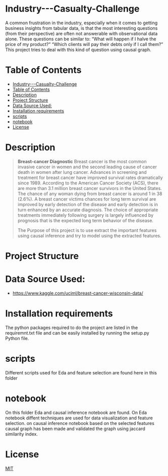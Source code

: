 # Industry---Casualty-Challenge
> 
A common frustration in the industry, especially when it comes to getting business insights from tabular data, is that the most interesting questions (from their perspective) are often not answerable with observational data alone.
These questions can be similar to:
“What will happen if I halve the price of my product?”
“Which clients will pay their debts only if I call them?”
This project tries to deal with this kind of question using causal graph.

>

# Table of Contents
- [Industry---Casualty-Challenge](#industry---casualty-challenge)
- [Table of Contents](#table-of-contents)
- [Description](#description)
- [Project Structure](#project-structure)
- [Data Source Used:](#data-source-used)
- [Installation requirements](#installation-requirements)
- [scripts](#scripts)
- [notebook](#notebook)
- [License](#license)

# Description
> **Breast-cancer Diagnostic** Breast cancer is the most common invasive cancer in women and the second leading cause of cancer death in women after lung cancer. Advances in screening and treatment for breast cancer have improved survival rates dramatically since 1989. According to the American Cancer Society (ACS), there are more than 3.1 million breast cancer survivors in the United States. The chance of any woman dying from breast cancer is around 1 in 38 (2.6%). A breast cancer victims chances for long term survival are improved by early detection of the disease and early detection is in turn enhanced by an accurate diagnosis. The choice of appropriate treatments immediately following surgery is largely
influenced by prognosis that is the expected long term behavior of the disease.
>
>The Purpose of this project is to use extract the important features using causal inference and try to model using the extracted features.
>

# Project Structure

# Data Source Used:
- https://www.kaggle.com/uciml/breast-cancer-wisconsin-data/

# Installation requirements

>
The python packages required to do the project are listed in the requiremnt.txt file and can be easily installed by running the setup.py Python file.
>
# scripts
>
Different scripts used for Eda and feature selection are found here in this folder
> 
# notebook
>
On this folder Eda and causal inference notebook are found. On Eda notebook diffent techniques are used for data visualization and feature selection. on causal inference notebook based on the selected features causal graph has been made and validated the graph using jaccard similarity index.
>
# License
[MIT](https://github.com/nebasam/Industry---Casualty-Challenge)


